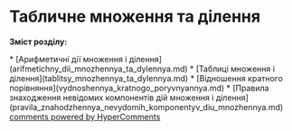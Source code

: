 <div id="hypercomments_widget" class="js-hypercomments-widget invisible"></div>

# Табличне множення та ділення
<p><b>Зміст розділу:</b></p>
   * [Арифметичні дії множення і ділення](arifmetichny_dii_mnozhennya_ta_dylennya.md)
   * [Таблиці множення і ділення](tablitsy_mnozhennya_ta_dylennya.md)
   * [Відношення кратного порівняння](vydnoshennya_kratnogo_poryvnyannya.md)
   * [Правила знаходження невідомих компонентів дій множення і ділення](pravila_znahodzhennya_nevydomih_komponentyv_diu_mnozhennya.md)


<div class="js-hypercomments-container">
    <a href="http://hypercomments.com" class="hc-link" title="comments widget">comments powered by HyperComments</a>
</div>